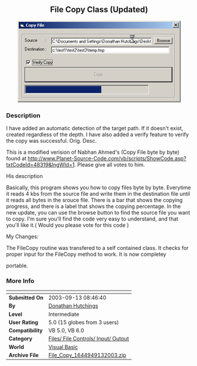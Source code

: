 ﻿<div align="center">

## File Copy Class \(Updated\)

<img src="PIC2003913952245169.jpg">
</div>

### Description

I have added an automatic detection of the target path. If it doesn't exist, created regardless of the depth. I have also added a verify feature to verify the copy was successful. Orig. Desc.

This is a modified verision of Nabhan Ahmed's (Copy File byte by byte) found at http://www.Planet-Source-Code.com/vb/scripts/ShowCode.asp?txtCodeId=48319&lngWId=1. Please give all votes to him.

His description

Basically, this program shows you how to copy files byte by byte. Everytime it reads 4 kbs from the source file and write them in the destination file until it reads all bytes in the srouce file. There is a bar that shows the copying progress, and there is a label that shows the copying percentage. In the new update, you can use the browse button to find the source file you want to copy. I'm sure you'll find the code very easy to understand, and that you'll like it.( Would you please vote for this code )

My Changes:

The FileCopy routine was transfered to a self contained class. It checks for proper input for the FileCopy method to work. It is now completey

portable.
 
### More Info
 


<span>             |<span>
---                |---
**Submitted On**   |2003-09-13 08:46:40
**By**             |[Donathan Hutchings](https://github.com/Planet-Source-Code/PSCIndex/blob/master/ByAuthor/donathan-hutchings.md)
**Level**          |Intermediate
**User Rating**    |5.0 (15 globes from 3 users)
**Compatibility**  |VB 5\.0, VB 6\.0
**Category**       |[Files/ File Controls/ Input/ Output](https://github.com/Planet-Source-Code/PSCIndex/blob/master/ByCategory/files-file-controls-input-output__1-3.md)
**World**          |[Visual Basic](https://github.com/Planet-Source-Code/PSCIndex/blob/master/ByWorld/visual-basic.md)
**Archive File**   |[File\_Copy\_1644949132003\.zip](https://github.com/Planet-Source-Code/donathan-hutchings-file-copy-class-updated__1-48462/archive/master.zip)








